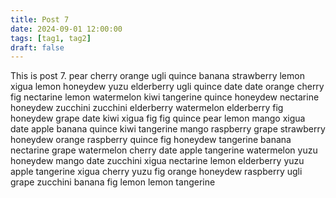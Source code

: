 ```yaml
---
title: Post 7
date: 2024-09-01 12:00:00
tags: [tag1, tag2]
draft: false
---
```

This is post 7.
pear
cherry
orange
ugli
quince
banana
strawberry
lemon
xigua
lemon
honeydew
yuzu
elderberry
ugli
quince
date
date
orange
cherry
fig
nectarine
lemon
watermelon
kiwi
tangerine
quince
honeydew
nectarine
honeydew
zucchini
zucchini
elderberry
watermelon
elderberry
fig
honeydew
grape
date
kiwi
xigua
fig
fig
quince
pear
lemon
mango
xigua
date
apple
banana
quince
kiwi
tangerine
mango
raspberry
grape
strawberry
honeydew
orange
raspberry
quince
fig
honeydew
tangerine
banana
nectarine
grape
watermelon
cherry
date
apple
tangerine
watermelon
yuzu
honeydew
mango
date
zucchini
xigua
nectarine
lemon
elderberry
yuzu
apple
tangerine
xigua
cherry
yuzu
fig
orange
honeydew
raspberry
ugli
grape
zucchini
banana
fig
lemon
lemon
tangerine
